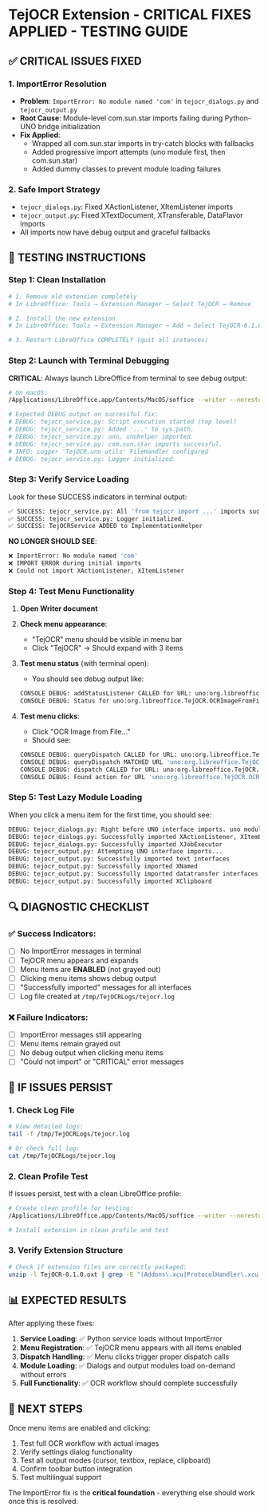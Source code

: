 # TejOCR Extension - CRITICAL FIXES APPLIED - TESTING GUIDE

## ✅ CRITICAL ISSUES FIXED

### 1. **ImportError Resolution**
- **Problem**: `ImportError: No module named 'com'` in `tejocr_dialogs.py` and `tejocr_output.py`
- **Root Cause**: Module-level com.sun.star imports failing during Python-UNO bridge initialization
- **Fix Applied**: 
  - Wrapped all com.sun.star imports in try-catch blocks with fallbacks
  - Added progressive import attempts (uno module first, then com.sun.star)
  - Added dummy classes to prevent module loading failures

### 2. **Safe Import Strategy**
- `tejocr_dialogs.py`: Fixed XActionListener, XItemListener imports
- `tejocr_output.py`: Fixed XTextDocument, XTransferable, DataFlavor imports
- All imports now have debug output and graceful fallbacks

## 🧪 TESTING INSTRUCTIONS

### Step 1: Clean Installation

```bash
# 1. Remove old extension completely
# In LibreOffice: Tools → Extension Manager → Select TejOCR → Remove

# 2. Install the new extension
# In LibreOffice: Tools → Extension Manager → Add → Select TejOCR-0.1.0.oxt

# 3. Restart LibreOffice COMPLETELY (quit all instances)
```

### Step 2: Launch with Terminal Debugging

**CRITICAL**: Always launch LibreOffice from terminal to see debug output:

```bash
# On macOS:
/Applications/LibreOffice.app/Contents/MacOS/soffice --writer --norestore

# Expected DEBUG output on successful fix:
# DEBUG: tejocr_service.py: Script execution started (top level)
# DEBUG: tejocr_service.py: Added '...' to sys.path.
# DEBUG: tejocr_service.py: uno, unohelper imported.
# DEBUG: tejocr_service.py: com.sun.star imports successful.
# INFO: Logger 'TejOCR.uno_utils' FileHandler configured
# DEBUG: tejocr_service.py: Logger initialized.
```

### Step 3: Verify Service Loading

Look for these SUCCESS indicators in terminal output:

```bash
✅ SUCCESS: tejocr_service.py: All 'from tejocr import ...' imports successful.
✅ SUCCESS: tejocr_service.py: Logger initialized.
✅ SUCCESS: TejOCRService ADDED to ImplementationHelper
```

**NO LONGER SHOULD SEE**:
```bash
❌ ImportError: No module named 'com'
❌ IMPORT ERROR during initial imports
❌ Could not import XActionListener, XItemListener
```

### Step 4: Test Menu Functionality

1. **Open Writer document**
2. **Check menu appearance**:
   - "TejOCR" menu should be visible in menu bar
   - Click "TejOCR" → Should expand with 3 items

3. **Test menu status** (with terminal open):
   - You should see debug output like:
   ```bash
   CONSOLE DEBUG: addStatusListener CALLED for URL: uno:org.libreoffice.TejOCR.OCRImageFromFile
   CONSOLE DEBUG: Status for uno:org.libreoffice.TejOCR.OCRImageFromFile: IsEnabled=True
   ```

4. **Test menu clicks**:
   - Click "OCR Image from File..."
   - Should see:
   ```bash
   CONSOLE DEBUG: queryDispatch CALLED for URL: uno:org.libreoffice.TejOCR.OCRImageFromFile
   CONSOLE DEBUG: queryDispatch MATCHED URL 'uno:org.libreoffice.TejOCR.OCRImageFromFile', returning self
   CONSOLE DEBUG: dispatch CALLED for URL: uno:org.libreoffice.TejOCR.OCRImageFromFile
   CONSOLE DEBUG: Found action for URL 'uno:org.libreoffice.TejOCR.OCRImageFromFile', executing...
   ```

### Step 5: Test Lazy Module Loading

When you click a menu item for the first time, you should see:

```bash
DEBUG: tejocr_dialogs.py: Right before UNO interface imports. uno module: <module 'uno'...>
DEBUG: tejocr_dialogs.py: Successfully imported XActionListener, XItemListener from uno module
DEBUG: tejocr_dialogs.py: Successfully imported XJobExecutor
DEBUG: tejocr_output.py: Attempting UNO interface imports...
DEBUG: tejocr_output.py: Successfully imported text interfaces
DEBUG: tejocr_output.py: Successfully imported XNamed
DEBUG: tejocr_output.py: Successfully imported datatransfer interfaces
DEBUG: tejocr_output.py: Successfully imported XClipboard
```

## 🔍 DIAGNOSTIC CHECKLIST

### ✅ Success Indicators:
- [ ] No ImportError messages in terminal
- [ ] TejOCR menu appears and expands
- [ ] Menu items are **ENABLED** (not grayed out)
- [ ] Clicking menu items shows debug output
- [ ] "Successfully imported" messages for all interfaces
- [ ] Log file created at `/tmp/TejOCRLogs/tejocr.log`

### ❌ Failure Indicators:
- [ ] ImportError messages still appearing
- [ ] Menu items remain grayed out
- [ ] No debug output when clicking menu items
- [ ] "Could not import" or "CRITICAL" error messages

## 🚨 IF ISSUES PERSIST

### 1. Check Log File
```bash
# View detailed logs:
tail -f /tmp/TejOCRLogs/tejocr.log

# Or check full log:
cat /tmp/TejOCRLogs/tejocr.log
```

### 2. Clean Profile Test
If issues persist, test with a clean LibreOffice profile:

```bash
# Create clean profile for testing:
/Applications/LibreOffice.app/Contents/MacOS/soffice --writer --norestore -env:UserInstallation=file:///tmp/lo_test_profile

# Install extension in clean profile and test
```

### 3. Verify Extension Structure
```bash
# Check if extension files are correctly packaged:
unzip -l TejOCR-0.1.0.oxt | grep -E "(Addons\.xcu|ProtocolHandler\.xcu|tejocr_service\.py)"
```

## 📊 EXPECTED RESULTS

After applying these fixes:

1. **Service Loading**: ✅ Python service loads without ImportError
2. **Menu Registration**: ✅ TejOCR menu appears with all items enabled
3. **Dispatch Handling**: ✅ Menu clicks trigger proper dispatch calls
4. **Module Loading**: ✅ Dialogs and output modules load on-demand without errors
5. **Full Functionality**: ✅ OCR workflow should complete successfully

## 🎯 NEXT STEPS

Once menu items are enabled and clicking:

1. Test full OCR workflow with actual images
2. Verify settings dialog functionality
3. Test all output modes (cursor, textbox, replace, clipboard)
4. Confirm toolbar button integration
5. Test multilingual support

The ImportError fix is the **critical foundation** - everything else should work once this is resolved. 